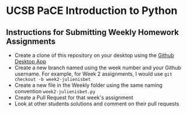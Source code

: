 # UCSB PaCE Introduction to Python

## Instructions for Submitting Weekly Homework Assignments
* Create a clone of this repository on your desktop using the [Github Desktop App](https://desktop.github.com/)
* Create a new branch named using the week number and your Github username. For example, for Week 2 assignments, I would use `git checkout -b week2-julienisbet`
* Create a new file in the Weekly folder using the same naming convention `week2-julienisbet.py`
* Create a Pull Request for that week's assignment
* Look at other students solutions and comment on their pull requests
